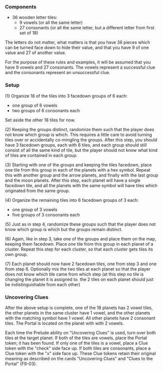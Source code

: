 
### Components

- 36 wooden letter tiles:
	- 9 vowels (or all the same letter)
	- 27 consonants (or all the same letter, but a different letter from first set of 18)

The letters do not matter, what matters is that you have 36 pieces which can be turned face down to hide their value, and that you have 9 of one value and 27 of another value.

For the purpose of these rules and examples, it will be assumed that you have 9 vowels and 27 consonants. The vowels represent a successful clue and the consonants represent an unsuccessful clue.

### Setup

(1) Organize 18 of the tiles into 3 facedown groups of 6 each:

- one group of 6 vowels
- two groups of 6 consonants each

Set aside the other 18 tiles for now.

(2) Keeping the groups distinct, randomize them such that the player does not know which group is which. This requires a little care to avoid turning tiles over or accidentally co-mingling the groups. After this step, you should have 3 facedown groups, each with 6 tiles, and each group should still consist of all the same kind of tile, but the player should not know what kind of tiles are contained in each group.

(3) Starting with one of the groups and keeping the tiles facedown, place one tile from this group in each of the planets with a hex symbol. Repeat this with another group and the arrow planets, and finally with the last group and the moon planets. After this step, each planet will have a single facedown tile, and all the planets with the same symbol will have tiles which originated from the same group.

(4) Organize the remaining tiles into 6 facedown groups of 3 each:

- one group of 3 vowels
- five groups of 3 consonants each

(5) Just as in step 4, randomize these groups such that the player does not know which group is which but the groups remain distinct.

(6) Again, like in step 3, take one of the groups and place them on the map, keeping them facedown. Place one tile from this group in each planet of a cluster. Repeat this step for each cluster, so that each cluster gets tiles its own group.

(7) Each planet should now have 2 facedown tiles, one from step 3 and one from step 6. Optionally mix the two tiles at each planet so that the player does not know which tile came from which step (at this step no tile is changing the planet it is assigned to. the 2 tiles on each planet should just be indistinguishable from each other)

### Uncovering Clues

After the above setup is complete, one of the 18 planets has 2 vowel tiles, the other planets in the same cluster have 1 vowel, and the other planets with the matching symbol have 1 vowel. All other planets have 2 consonant tiles. The Portal is located on the planet with with 2 vowels.

Each time the Prelude ability on "Uncovering Clues" is used, turn over both tiles at the target planet. If both of the tiles are vowels, place the Portal token; it has been found. If only one of the tiles is a vowel, place a Clue token with the "check" side face up. If both tiles are consonants, place a Clue token with the "x" side face up. These Clue tokens retain their original meaning as described on the cards "Uncovering Clues" and "Clues to the Portal" (F9-03).
